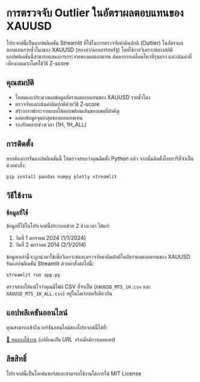 # การตรวจจับ Outlier ในอัตราผลตอบแทนของ XAUUSD

โปรเจกต์นี้เป็นแอปพลิเคชัน Streamlit ที่ใช้ในการตรวจจับค่าผิดปกติ (Outlier) ในอัตราผลตอบแทนรายชั่วโมงของ XAUUSD (ทองคำ/ดอลลาร์สหรัฐ) โดยใช้การวิเคราะห์ทางสถิติ แอปพลิเคชันนี้สามารถแสดงการกระจายของผลตอบแทน ค้นหาการเคลื่อนไหวที่รุนแรง และเน้นค่าที่เบี่ยงเบนมากโดยใช้วิธี Z-score

## คุณสมบัติ
- โหลดและประมวลผลข้อมูลอัตราผลตอบแทนของ XAUUSD รายชั่วโมง
- ตรวจจับและเน้นค่าผิดปกติด้วยวิธี Z-score
- สร้างกราฟกระจายแบบโต้ตอบพร้อมเส้นขอบเขตที่สำคัญ
- แสดงข้อมูลจุดล่าสุดของผลตอบแทน
- รองรับหลายช่วงเวลา (1H, 1H_ALL)

## การติดตั้ง
หากต้องการรันแอปพลิเคชันนี้ ให้ตรวจสอบว่าคุณติดตั้ง Python แล้ว จากนั้นติดตั้งไลบรารีที่จำเป็นด้วยคำสั่ง:

```sh
pip install pandas numpy plotly streamlit
```

## วิธีใช้งาน
### ข้อมูลที่ใช้
ข้อมูลที่ใช้ในโปรเจกต์นี้ประกอบด้วย 2 ช่วงเวลา ได้แก่:
1. วันที่ 1 มกราคม 2024 (1/1/2024)
2. วันที่ 2 มกราคม 2014 (2/1/2014)

ข้อมูลเหล่านี้จะถูกนำมาใช้เพื่อวิเคราะห์และตรวจจับค่าผิดปกติในอัตราผลตอบแทนของ XAUUSD
รันแอปพลิเคชัน Streamlit ด้วยคำสั่งต่อไปนี้:

```sh
streamlit run app.py
```

ตรวจสอบให้แน่ใจว่าคุณมีไฟล์ CSV ที่จำเป็น (`XAUUSD_MT5_1H.csv` และ `XAUUSD_MT5_1H_ALL.csv`) อยู่ในไดเรกทอรีเดียวกัน

## แอปพลิเคชันออนไลน์
คุณสามารถเข้าถึงเวอร์ชันออนไลน์ของโปรเจกต์นี้ได้ที่:

[🔗 ทดลองใช้งาน](#) *(เปลี่ยนเป็น URL จริงเมื่อมีการเผยแพร่)*

## ลิขสิทธิ์
โปรเจกต์นี้เป็นโอเพ่นซอร์สและสามารถใช้งานได้ภายใต้ MIT License

